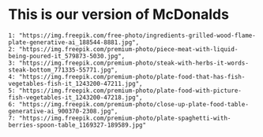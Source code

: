 # This is our version of McDonalds

    1: "https://img.freepik.com/free-photo/ingredients-grilled-wood-flame-plate-generative-ai_188544-8881.jpg",
    2: "https://img.freepik.com/premium-photo/piece-meat-with-liquid-being-poured-it_579873-5030.jpg",
    3: "https://img.freepik.com/premium-photo/steak-with-herbs-it-words-steak-bottom_771335-55771.jpg",
    4: "https://img.freepik.com/premium-photo/plate-food-that-has-fish-vegetables-fish-it_1243200-47211.jpg",
    5: "https://img.freepik.com/premium-photo/plate-food-with-picture-fish-vegetables-it_1243200-47218.jpg",
    6: "https://img.freepik.com/premium-photo/close-up-plate-food-table-generative-ai_900370-2308.jpg",
    7: "https://img.freepik.com/premium-photo/plate-spaghetti-with-berries-spoon-table_1169327-189589.jpg"
